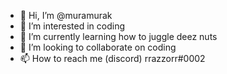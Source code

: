 - 👋 Hi, I’m @muramurak
- 👀 I’m interested in coding
- 🌱 I’m currently learning how to juggle deez nuts
- 💞️ I’m looking to collaborate on coding
- 📫 How to reach me (discord) rrazzorr#0002 

<!---
muramurak/muramurak is a ✨ special ✨ repository because its `README.md` (this file) appears on your GitHub profile.
You can click the Preview link to take a look at your changes.
--->
